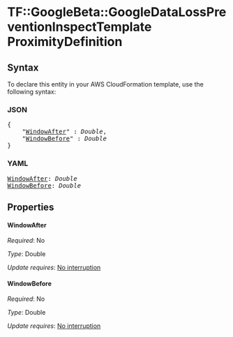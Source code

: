 # TF::GoogleBeta::GoogleDataLossPreventionInspectTemplate ProximityDefinition

## Syntax

To declare this entity in your AWS CloudFormation template, use the following syntax:

### JSON

<pre>
{
    "<a href="#windowafter" title="WindowAfter">WindowAfter</a>" : <i>Double</i>,
    "<a href="#windowbefore" title="WindowBefore">WindowBefore</a>" : <i>Double</i>
}
</pre>

### YAML

<pre>
<a href="#windowafter" title="WindowAfter">WindowAfter</a>: <i>Double</i>
<a href="#windowbefore" title="WindowBefore">WindowBefore</a>: <i>Double</i>
</pre>

## Properties

#### WindowAfter

_Required_: No

_Type_: Double

_Update requires_: [No interruption](https://docs.aws.amazon.com/AWSCloudFormation/latest/UserGuide/using-cfn-updating-stacks-update-behaviors.html#update-no-interrupt)

#### WindowBefore

_Required_: No

_Type_: Double

_Update requires_: [No interruption](https://docs.aws.amazon.com/AWSCloudFormation/latest/UserGuide/using-cfn-updating-stacks-update-behaviors.html#update-no-interrupt)


